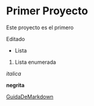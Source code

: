 # Primer Proyecto
Este proyecto es el primero 

Editado
- Lista
1. Lista enumerada

*italica*

**negrita**

[GuidaDeMarkdown](https://www.markdownguide.org/)

